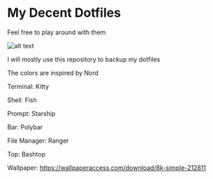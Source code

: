 # My Decent Dotfiles
Feel free to play around with them


![alt text](https://i.imgur.com/ZNLym9a.jpg)

I will mostly use this repository to backup my dotfiles

The colors are inspired by Nord

Terminal: Kitty

Shell: Fish

Prompt: Starship

Bar: Polybar

File Manager: Ranger

Top: Bashtop

Wallpaper: https://wallpaperaccess.com/download/8k-simple-212811




